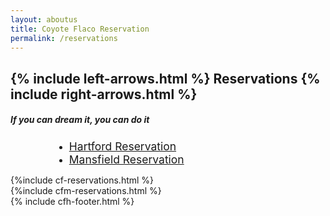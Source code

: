 ```yaml
---
layout: aboutus
title: Coyote Flaco Reservation
permalink: /reservations
---
```


<div id="tm-header-a" class="tm-block-header-a uk-block uk-block-default tm-block-fullwidth tm-grid-collapse uk-margin-large-bottom">
	<div class="uk-container uk-container-center">
		<section class="tm-header-a uk-grid" data-uk-grid-match="{target:'> div > .uk-panel'}">
			<div class="uk-width-1-1">
				<div class="uk-panel uk-text-center uk-contrast tm-overlay-secondary tm-header-height">
					<div class="tm-background-cover uk-cover-background uk-flex uk-flex-center uk-flex-middle" style="background-position: 50% 0px; background-image: url('{{ site.url }}/images/generic-patio.jpg'); background-size: auto; background-repeat: no-repeat;" data-uk-parallax="{bg: '-200'}">
						<div class="uk-position-relative uk-container" style="width: 100%;">
							<div data-uk-parallax="{opacity: '1,0', y: '-50'}" style="transform: translate3d(0px, 0px, 0px); opacity: 1;">
								<div class="uk-scrollspy-init-inview uk-scrollspy-inview uk-animation-slide-top">
									<h1 class="uk-margin-top uk-text-center cf-heading">
                      {% include left-arrows.html %}
                      Reservations
                      {% include right-arrows.html %}</h1>
								</div>
								<div class="uk-scrollspy-init-inview uk-scrollspy-inview uk-animation-slide-top">
									<h5 class="uk-sub-title-small">If you can dream it, you can do it</h5>
								</div>
							</div>
						</div>
					</div>
				</div>
			</div>
		</section>
	</div>
</div>
<!-- Conditional Section -->
<div class="uk-container uk-container-center">
  <ul id="profileTabs" class="nav nav-tabs uk-tab uk-tab-grid uk-tab-top uk-text-center" style="margin-left: 5em !important;">
      <li class="active">
        <a class="noCrossRef" href="#profile" data-toggle="tab" aria-expanded="true" style="font-size:1.25em;">
          Hartford Reservation
        </a>
      </li>
      <li class="">
        <a class="noCrossRef" href="#about" data-toggle="tab" aria-expanded="false" style="font-size:1.25em;">
          Mansfield Reservation
        </a>
      </li> 
  </ul>
  <div class="tab-content uk-margin" style="margin-top: 0px !important;">
      <div role="tabpanel" class="tab-pane active" id="profile">
          {%include cf-reservations.html %}
      </div>
      <div role="tabpanel" class="tab-pane" id="about">
          {%include cfm-reservations.html %}
      </div>
  </div>
</div>
{% include cfh-footer.html %}










<!-- Latest compiled and minified CSS -->
<link rel="stylesheet" href="https://maxcdn.bootstrapcdn.com/bootstrap/3.3.7/css/bootstrap.min.css" integrity="sha384-BVYiiSIFeK1dGmJRAkycuHAHRg32OmUcww7on3RYdg4Va+PmSTsz/K68vbdEjh4u" crossorigin="anonymous">

<!-- Latest compiled and minified JavaScript -->
<script src="https://ajax.googleapis.com/ajax/libs/jquery/1.12.4/jquery.min.js"></script>
<script src="https://maxcdn.bootstrapcdn.com/bootstrap/3.3.7/js/bootstrap.min.js" integrity="sha384-Tc5IQib027qvyjSMfHjOMaLkfuWVxZxUPnCJA7l2mCWNIpG9mGCD8wGNIcPD7Txa" crossorigin="anonymous"></script>

<style>
.uk-margin-small-top {
    margin-top: 15px !important;
    margin-bottom: 15px !important;
}
  </style>